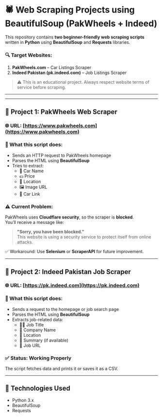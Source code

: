 # 🕷️ Web Scraping Projects using BeautifulSoup (PakWheels + Indeed)

This repository contains **two beginner-friendly web scraping scripts** written in **Python** using **BeautifulSoup** and **Requests** libraries.

### 🔍 Target Websites:
1. **PakWheels.com** – Car Listings Scraper  
2. **Indeed Pakistan (pk.indeed.com)** – Job Listings Scraper

> ⚠️ This is an educational project. Always respect website terms of service before scraping.

---


---

## 🚗 Project 1: PakWheels Web Scraper

### 🌐 URL: [https://www.pakwheels.com](https://www.pakwheels.com)

### 📌 What this script does:
- Sends an HTTP request to PakWheels homepage
- Parses the HTML using **BeautifulSoup**
- Tries to extract:
  - 🚙 Car Name
  - 💵 Price
  - 📍 Location
  - 🖼️ Image URL
  - 🔗 Car Link

### ⚠️ Current Problem:
PakWheels uses **Cloudflare security**, so the scraper is **blocked**.  
You’ll receive a message like:

> **"Sorry, you have been blocked."**  
> This website is using a security service to protect itself from online attacks.

✅ Workaround: Use **Selenium** or **ScraperAPI** for future improvement.

---

## 💼 Project 2: Indeed Pakistan Job Scraper

### 🌐 URL: [https://pk.indeed.com](https://pk.indeed.com)

### 📌 What this script does:
- Sends a request to the homepage or job search page
- Parses the HTML using **BeautifulSoup**
- Extracts job-related data:
  - 🧑‍💼 Job Title
  - 🏢 Company Name
  - 📍 Location
  - 📄 Summary (if available)
  - 🔗 Job URL

### ✅ Status: **Working Properly**  
The script fetches data and prints it or saves it as a CSV.

---

## 🔧 Technologies Used

- Python 3.x  
- BeautifulSoup  
- Requests  



